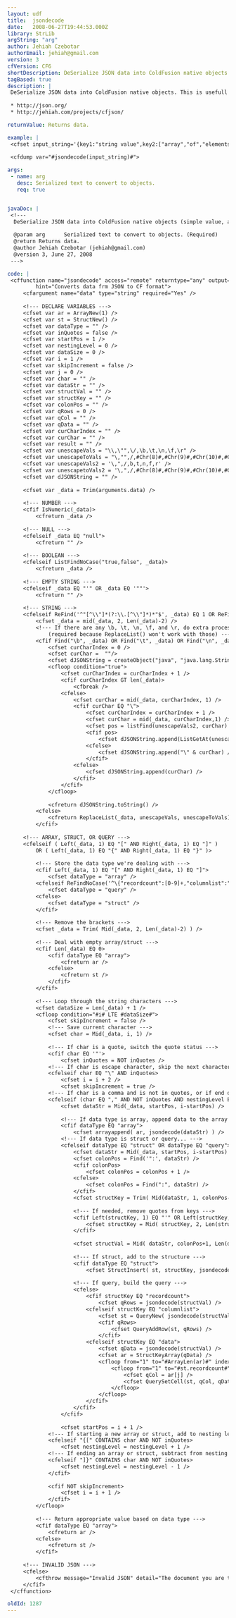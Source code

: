 ```yaml
---
layout: udf
title:  jsondecode
date:   2008-06-27T19:44:53.000Z
library: StrLib
argString: "arg"
author: Jehiah Czebotar
authorEmail: jehiah@gmail.com
version: 3
cfVersion: CF6
shortDescription: DeSerialize JSON data into ColdFusion native objects (simple value, array, structure, query)
tagBased: true
description: |
 DeSerialize JSON data into ColdFusion native objects. This is usefull for manipulating data passed back from the browser using AJAX where JSON is the data format.
  
 * http://json.org/
 * http://jehiah.com/projects/cfjson/

returnValue: Returns data.

example: |
 <cfset input_string='{key1:"string value",key2:["array","of","elements"],key3:123}'>
 
 <cfdump var="#jsondecode(input_string)#">

args:
 - name: arg
   desc: Serialized text to convert to objects.
   req: true


javaDoc: |
 <!---
  DeSerialize JSON data into ColdFusion native objects (simple value, array, structure, query)
  
  @param arg      Serialized text to convert to objects. (Required)
  @return Returns data. 
  @author Jehiah Czebotar (jehiah@gmail.com) 
  @version 3, June 27, 2008 
 --->

code: |
 <cffunction name="jsondecode" access="remote" returntype="any" output="no"
         hint="Converts data frm JSON to CF format">
     <cfargument name="data" type="string" required="Yes" />
     
     <!--- DECLARE VARIABLES --->
     <cfset var ar = ArrayNew(1) />
     <cfset var st = StructNew() />
     <cfset var dataType = "" />
     <cfset var inQuotes = false />
     <cfset var startPos = 1 />
     <cfset var nestingLevel = 0 />
     <cfset var dataSize = 0 />
     <cfset var i = 1 />
     <cfset var skipIncrement = false />
     <cfset var j = 0 />
     <cfset var char = "" />
     <cfset var dataStr = "" />
     <cfset var structVal = "" />
     <cfset var structKey = "" />
     <cfset var colonPos = "" />
     <cfset var qRows = 0 />
     <cfset var qCol = "" />
     <cfset var qData = "" />
     <cfset var curCharIndex = "" />
     <cfset var curChar = "" />
     <cfset var result = "" />
     <cfset var unescapeVals = "\\,\"",\/,\b,\t,\n,\f,\r" />
     <cfset var unescapeToVals = "\,"",/,#Chr(8)#,#Chr(9)#,#Chr(10)#,#Chr(12)#,#Chr(13)#" />
     <cfset var unescapeVals2 = '\,",/,b,t,n,f,r' />
     <cfset var unescapetoVals2 = '\,",/,#Chr(8)#,#Chr(9)#,#Chr(10)#,#Chr(12)#,#Chr(13)#' />
     <cfset var dJSONString = "" />
     
     <cfset var _data = Trim(arguments.data) />
     
     <!--- NUMBER --->
     <cfif IsNumeric(_data)>
         <cfreturn _data />
     
     <!--- NULL --->
     <cfelseif _data EQ "null">
         <cfreturn "" />
     
     <!--- BOOLEAN --->
     <cfelseif ListFindNoCase("true,false", _data)>
         <cfreturn _data />
     
     <!--- EMPTY STRING --->
     <cfelseif _data EQ "'" OR _data EQ '""'>
         <cfreturn "" />
     
     <!--- STRING --->
     <cfelseif ReFind('^"[^\\"]*(?:\\.[^\\"]*)*"$', _data) EQ 1 OR ReFind("^'[^\\']*(?:\\.[^\\']*)*'$", _data) EQ 1>
         <cfset _data = mid(_data, 2, Len(_data)-2) />
         <!--- If there are any \b, \t, \n, \f, and \r, do extra processing
             (required because ReplaceList() won't work with those) --->
         <cfif Find("\b", _data) OR Find("\t", _data) OR Find("\n", _data) OR Find("\f", _data) OR Find("\r", _data)>
             <cfset curCharIndex = 0 />
             <cfset curChar =  ""/>
             <cfset dJSONString = createObject("java", "java.lang.StringBuffer").init("") />
             <cfloop condition="true">
                 <cfset curCharIndex = curCharIndex + 1 />
                 <cfif curCharIndex GT len(_data)>
                     <cfbreak />
                 <cfelse>
                     <cfset curChar = mid(_data, curCharIndex, 1) />
                     <cfif curChar EQ "\">
                         <cfset curCharIndex = curCharIndex + 1 />
                         <cfset curChar = mid(_data, curCharIndex,1) />
                         <cfset pos = listFind(unescapeVals2, curChar) />
                         <cfif pos>
                             <cfset dJSONString.append(ListGetAt(unescapetoVals2, pos)) />
                         <cfelse>
                             <cfset dJSONString.append("\" & curChar) />
                         </cfif>
                     <cfelse>
                         <cfset dJSONString.append(curChar) />
                     </cfif>
                 </cfif>
             </cfloop>
             
             <cfreturn dJSONString.toString() />
         <cfelse>
             <cfreturn ReplaceList(_data, unescapeVals, unescapeToVals) />
         </cfif>
     
     <!--- ARRAY, STRUCT, OR QUERY --->
     <cfelseif ( Left(_data, 1) EQ "[" AND Right(_data, 1) EQ "]" )
         OR ( Left(_data, 1) EQ "{" AND Right(_data, 1) EQ "}" )>
         
         <!--- Store the data type we're dealing with --->
         <cfif Left(_data, 1) EQ "[" AND Right(_data, 1) EQ "]">
             <cfset dataType = "array" />
         <cfelseif ReFindNoCase('^\{"recordcount":[0-9]+,"columnlist":"[^"]+","data":\{("[^"]+":\[[^]]*\],?)+\}\}$', _data, 0) EQ 1>
             <cfset dataType = "query" />
         <cfelse>
             <cfset dataType = "struct" />
         </cfif>
         
         <!--- Remove the brackets --->
         <cfset _data = Trim( Mid(_data, 2, Len(_data)-2) ) />
         
         <!--- Deal with empty array/struct --->
         <cfif Len(_data) EQ 0>
             <cfif dataType EQ "array">
                 <cfreturn ar />
             <cfelse>
                 <cfreturn st />
             </cfif>
         </cfif>
         
         <!--- Loop through the string characters --->
         <cfset dataSize = Len(_data) + 1 />
         <cfloop condition="#i# LTE #dataSize#">
             <cfset skipIncrement = false />
             <!--- Save current character --->
             <cfset char = Mid(_data, i, 1) />
             
             <!--- If char is a quote, switch the quote status --->
             <cfif char EQ '"'>
                 <cfset inQuotes = NOT inQuotes />
             <!--- If char is escape character, skip the next character --->
             <cfelseif char EQ "\" AND inQuotes>
                 <cfset i = i + 2 />
                 <cfset skipIncrement = true />
             <!--- If char is a comma and is not in quotes, or if end of string, deal with data --->
             <cfelseif (char EQ "," AND NOT inQuotes AND nestingLevel EQ 0) OR i EQ Len(_data)+1>
                 <cfset dataStr = Mid(_data, startPos, i-startPos) />
                 
                 <!--- If data type is array, append data to the array --->
                 <cfif dataType EQ "array">
                     <cfset arrayappend( ar, jsondecode(dataStr) ) />
                 <!--- If data type is struct or query... --->
                 <cfelseif dataType EQ "struct" OR dataType EQ "query">
                     <cfset dataStr = Mid(_data, startPos, i-startPos) />
                     <cfset colonPos = Find('":', dataStr) />
                     <cfif colonPos>
                         <cfset colonPos = colonPos + 1 />    
                     <cfelse>
                         <cfset colonPos = Find(":", dataStr) />    
                     </cfif>
                     <cfset structKey = Trim( Mid(dataStr, 1, colonPos-1) ) />
                     
                     <!--- If needed, remove quotes from keys --->
                     <cfif Left(structKey, 1) EQ "'" OR Left(structKey, 1) EQ '"'>
                         <cfset structKey = Mid( structKey, 2, Len(structKey)-2 ) />
                     </cfif>
                     
                     <cfset structVal = Mid( dataStr, colonPos+1, Len(dataStr)-colonPos ) />
                     
                     <!--- If struct, add to the structure --->
                     <cfif dataType EQ "struct">
                         <cfset StructInsert( st, structKey, jsondecode(structVal) ) />
                     
                     <!--- If query, build the query --->
                     <cfelse>
                         <cfif structKey EQ "recordcount">
                             <cfset qRows = jsondecode(structVal) />
                         <cfelseif structKey EQ "columnlist">
                             <cfset st = QueryNew( jsondecode(structVal) ) />
                             <cfif qRows>
                                 <cfset QueryAddRow(st, qRows) />
                             </cfif>
                         <cfelseif structKey EQ "data">
                             <cfset qData = jsondecode(structVal) />
                             <cfset ar = StructKeyArray(qData) />
                             <cfloop from="1" to="#ArrayLen(ar)#" index="j">
                                 <cfloop from="1" to="#st.recordcount#" index="qRows">
                                     <cfset qCol = ar[j] />
                                     <cfset QuerySetCell(st, qCol, qData[qCol][qRows], qRows) />
                                 </cfloop>
                             </cfloop>
                         </cfif>
                     </cfif>
                 </cfif>
                 
                 <cfset startPos = i + 1 />
             <!--- If starting a new array or struct, add to nesting level --->
             <cfelseif "{[" CONTAINS char AND NOT inQuotes>
                 <cfset nestingLevel = nestingLevel + 1 />
             <!--- If ending an array or struct, subtract from nesting level --->
             <cfelseif "]}" CONTAINS char AND NOT inQuotes>
                 <cfset nestingLevel = nestingLevel - 1 />
             </cfif>
             
             <cfif NOT skipIncrement>
                 <cfset i = i + 1 />
             </cfif>
         </cfloop>
         
         <!--- Return appropriate value based on data type --->
         <cfif dataType EQ "array">
             <cfreturn ar />
         <cfelse>
             <cfreturn st />
         </cfif>
     
     <!--- INVALID JSON --->
     <cfelse>
         <cfthrow message="Invalid JSON" detail="The document you are trying to jsondecode is not in valid JSON format" />
     </cfif>
 </cffunction>

oldId: 1287
---
```


